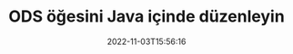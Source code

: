 ---
############################# Static ############################
layout: "auto-gen-editor"
date: 2022-11-03T15:56:16
draft: false
otherformats: doc docx docm dotx xls xlsx xlsm ppt pptx pptm mobi epub html mhtml txt xml csv rtf odt msg

############################# Head ############################
head_title: "ODS Düzenleyici — ODS öğesini Java içinde düzenleyin"
head_description: "ODS, birkaç satır kod kullanarak Java içinde nasıl düzenlenir? 30'dan fazla dosya biçimini düzenlemek, güncellemek ve kaydetmek için API'leri işleyen GroupDocs belgelerini kullanın."

############################# Header ############################
title: "ODS öğesini Java içinde düzenleyin"
description: "Microsoft veya Open Office gibi herhangi bir yazılım kullanmadan Java API'leri için sunucu tarafı GroupDocs.Editor kullanarak etkili ve sağlam ODS düzenleme."
bg_image: "https://cms.admin.containerize.com/templates/aspose/App_Themes/V3/images/bg/header1.png"
bg_overlay: false
button:
    enable: true
    icon: "fas fa-arrow-down"
    label: "Ücretsiz deneme sürümünü indirin"
    link: "https://downloads.groupdocs.com/editor/java"

############################# SubMenu ############################
submenu:
    enable: true

    left:
        img_alt: "GroupDocs.Editor for Java"
        image: "https://cms.admin.containerize.com/templates/groupdocs/images/product-logos/90x90-noborder/groupdocs-editor-java.png"
        product: "GroupDocs.Editor"
        platform: "Java"

    middle:
        button:

            # button loop
            - link: "https://apireference.groupdocs.com/editor/java"
              text: "API Referansı"

            # button loop
            - link: "https://github.com/groupdocs-editor"
              text: "Kod Örnekleri"

            # button loop
            - link: "https://products.groupdocs.app/editor/family"
              text: "Canlı Demolar"

            # button loop
            - link: "https://purchase.groupdocs.com/pricing/editor/java"
              text: "fiyatlandırma"

    right:
        link_download: "https://downloads.groupdocs.com/editor"
        link_learn: "https://docs.groupdocs.com/editor/java"
        link_buy: "https://purchase.groupdocs.com"

############################# About ############################
about:
    enable: true
    title: "GroupDocs.Editor for Java API'si hakkında"
    content: |
        [GroupDocs.Editor for Java](/tr/editor/java/) API, Microsoft Word, Excel, PowerPoint, Open Office belgelerini ve sunumlarını düzenlemek için doğru bir seçimdir. GroupDocs.Editor, yüksek performansın gerekli olduğu sunucu tarafı ve arka uç sistemler için uygun bağımsız bir API'dir. Microsoft veya Open Office gibi herhangi bir yazılıma bağlı değildir.

############################# Steps ############################
steps:
    enable: true
    title_left: "Java içinde ODS Düzenleme Adımları"
    content_left: |
        [GroupDocs.Editor for Java](/tr/editor/java/), geliştiricilerin birkaç satır kod kullanarak ODS dosyalarını düzenlemeleri için kolay ve anlaşılır bir yol sağlar.
        * Zorunlu dosya yolu veya akışı ve isteğe bağlı 'SpreadsheetLoadOptions' sınıfı ile bir "Editor" sınıfı örneği oluşturun ve ODS dosyasını yükleyin
        * ODS dosya biçimi için "SpreadsheetEditOptions" sınıf örneğini oluşturun ve ayarlayın
        * `Editor.Edit()` yöntemini çağırın ve herhangi bir WYSIWYG editörüyle kolayca düzenlenebilen HTML formatında ODS belgesini alın.
        * `Editor.Save()` yöntemini çağırın ve `SpreadsheetSaveOptions` sınıfını kullanarak düzenlenmiş ODS dosyasını kaydedin

        
    title_right: "sistem gereksinimleri"
    content_right: |
        GroupDocs.Editor for Java API'leriyle temel bir belge düzenlemesi, birkaç kolay adım uygulanarak yapılabilir. API'lerimiz tüm büyük platformlarda ve işletim sistemlerinde desteklenir. Aşağıdaki kodu çalıştırmadan önce lütfen aşağıdaki ön koşulların sisteminizde kurulu olduğundan emin olun.

        * İşletim Sistemleri: Microsoft Windows, Linux, MacOS
        * Geliştirme Ortamları: NetBeans, IntelliJ IDEA, Eclipse
        * çerçeveler: Java 7 (1.7) and above
        * [Maven](https://repository.groupdocs.com/editor/) adresinden indirilen GroupDocs.Editor for Java ürününün en son sürümünü edinin
        
    code: |        
        ```java
        // Load the ODS file into Editor with the optional SpreadsheetLoadOptions
        Editor editor = new Editor("source.ods", new SpreadsheetLoadOptions());

        // Create and adjust the edit options
        SpreadsheetEditOptions editOptions = new SpreadsheetEditOptions();
        editOptions.setWorksheetIndex(1);//select a tab (worksheet) to edit

        // Open input ODS document for edit — obtain an intermediate document, that can be edited
        EditableDocument beforeEdit = editor.edit(editOptions);

        // Grab ODS document content and associated resources from editable document
        string content = beforeEdit.getContent();

        // Send the content to WYSIWYG-editor, edit it there, and send edited content back to the server-side
        // This step simulates a such operation
        string updatedContent = content.replace("Cell Text", "Edited Cell Text");

        // Grab edited content and resources from WYSIWYG-editor and create a new EditableDocument instance from it
        EditableDocument afterEdit = EditableDocument.fromMarkup(updatedContent, null);

        // Create a save options and select a desired output format
        SpreadsheetSaveOptions saveOptions = new SpreadsheetSaveOptions(SpreadsheetFormats.Ods);

        // Save edited ODS document to the file
        editor.save(afterEdit, "edited.ods", saveOptions);
        ```
        
############################# Demos ############################
demos:
    enable: true
    title: "ODS Editör Canlı Demoları"
    content: |
        ODS dosyasını hemen [GroupDocs.Editor Canlı Demoları](https://products.groupdocs.app/editor/family) web sitesini ziyaret ederek düzenleyin.
        Canlı demo aşağıdaki avantajlara sahiptir
        
############################# More Formats ############################
more_formats:
    enable: true
    title: "Desteklenen Diğer Düzenleyiciler"
    content: |
        Diğer dosya biçimlerini de düzenleyebilirsiniz. Lütfen aşağıdaki tam listeye bakın.


############################# Back to top ###############################
back_to_top:
    enable: true
---